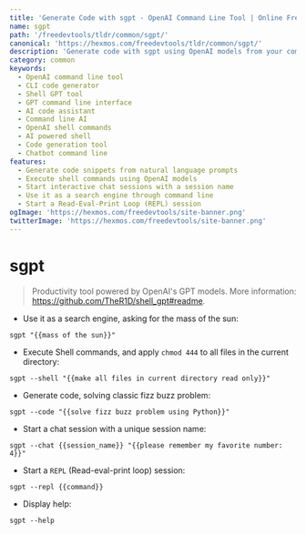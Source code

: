 ```yaml
---
title: 'Generate Code with sgpt - OpenAI Command Line Tool | Online Free DevTools by Hexmos'
name: sgpt
path: '/freedevtools/tldr/common/sgpt/'
canonical: 'https://hexmos.com/freedevtools/tldr/common/sgpt/'
description: 'Generate code with sgpt using OpenAI models from your command line interface. Solve problems, execute commands, and start chat sessions. Free online tool, no registration required.'
category: common
keywords:
  - OpenAI command line tool
  - CLI code generator
  - Shell GPT tool
  - GPT command line interface
  - AI code assistant
  - Command line AI
  - OpenAI shell commands
  - AI powered shell
  - Code generation tool
  - Chatbot command line
features:
  - Generate code snippets from natural language prompts
  - Execute shell commands using OpenAI models
  - Start interactive chat sessions with a session name
  - Use it as a search engine through command line
  - Start a Read-Eval-Print Loop (REPL) session
ogImage: 'https://hexmos.com/freedevtools/site-banner.png'
twitterImage: 'https://hexmos.com/freedevtools/site-banner.png'
---
```


# sgpt

> Productivity tool powered by OpenAI's GPT models.
> More information: <https://github.com/TheR1D/shell_gpt#readme>.

- Use it as a search engine, asking for the mass of the sun:

`sgpt "{{mass of the sun}}"`

- Execute Shell commands, and apply `chmod 444` to all files in the current directory:

`sgpt --shell "{{make all files in current directory read only}}"`

- Generate code, solving classic fizz buzz problem:

`sgpt --code "{{solve fizz buzz problem using Python}}"`

- Start a chat session with a unique session name:

`sgpt --chat {{session_name}} "{{please remember my favorite number: 4}}"`

- Start a `REPL` (Read-eval-print loop) session:

`sgpt --repl {{command}}`

- Display help:

`sgpt --help`
